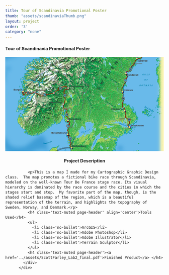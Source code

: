 ```yaml
---
title: Tour of Scandinavia Promotional Poster
thumb: "assets/scandinaviaThumb.png"
layout: project
order: '3'
category: "none"
---
```


<div class="container">
    <div class="modal-content">
        <div class="modal-header">
            <h4 class="modal-title">Tour of Scandinavia Promotional Poster</h4>
        </div>
        <div class="modal-body">
          <div class='row'>
            <div class ='col-sm-6'>
            <img src="../assets/scandinaviaThumb.png" id='scandi_mainImage'/>
            </div>
            <div class='col-sm-6'>
              <h4 class='text-muted page-header' align="center">Project Description</h4>

              <p>This is a map I made for my Cartographic Graphic Design class.  The map promotes a fictional bike race through Scandinavia, modeled on the well-known Tour De France stage race. Its visual hierarchy is dominated by the race course and the cities in which the stages start and stop.  My favorite part of the map, though, is the shaded relief basemap of the region, which is a beautiful representation of the terrain, and highlights the topography of Sweden, Norway, and Denmark.</p>
              <h4 class='text-muted page-header' align='center'>Tools Used</h4>
              <ul>
                <li class='no-bullet'>ArcGIS</li>
                <li class='no-bullet'>Adobe Photoshop</li>
                <li class='no-bullet'>Adobe Illustrator</li>
                <li class='no-bullet'>Terrain Sculptor</li>
              </ul>
              <h4 class='text-muted page-header'><a href='../assets/ScottFarley_Lab2_final.pdf'>Finished Product</a> </h4>
            </div>
          </div>

</div>
